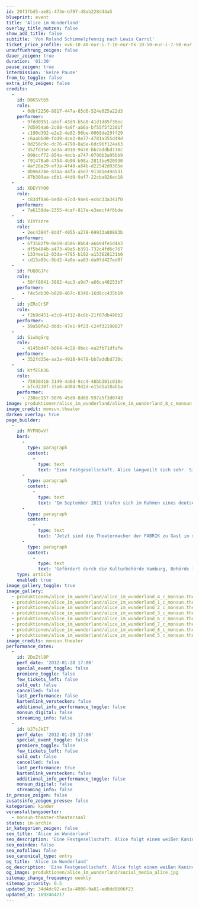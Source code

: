```yaml
---
id: 20f1fbd5-ae81-473e-b797-d8ab228d44a5
blueprint: event
title: 'Alice im Wunderland'
overlay_title_nutzen: false
show_add_title: false
subtitle: 'Von Roland Schimmelpfennig nach Lewis Carrol'
ticket_price_profile: vvk-10-40-eur-i-7-10-eur-tk-10-50-eur-i-7-50-eur
urauffuehrung_zeigen: false
dauer_zeigen: true
duration: '01:30'
pause_zeigen: true
intermission: 'keine Pause'
from_to_toggle: false
extra_info_zeigen: false
credits:
  -
    id: D8KSVtb5
    role:
      - 0dbf2250-8817-447a-85d6-524e025a22d3
    performer:
      - 9fdd0951-adef-43d9-b5a8-41d1d85f36ec
      - 7d5954a6-2c08-4a9f-ab6a-bf55f5f2381f
      - c190d392-e2e2-4e82-96be-0068de29ff29
      - c6aabbd0-fdd9-4ce2-8e77-4781a355d49d
      - 0d256c9c-dc76-4790-8a5e-6dc96f124a63
      - 352fd35e-aa3a-4918-9478-bb7addbd730c
      - 090ccf72-854a-4ecb-a747-0790b3a95bb9
      - f91478a0-4754-4b90-b98a-2813be920930
      - 4af28a29-ef3a-4f48-a84b-d22542d9305e
      - 8b96474e-87aa-44fa-a5e7-91381e49a531
      - 87b309aa-c6b1-44d0-9af7-22cba826ec18
  -
    id: XDEYYY00
    role:
      - c83df8a6-6ed8-47cd-9ae6-ec6c33a341f0
    performer:
      - 7a6158da-2355-4caf-817e-e3eecf4f6bde
  -
    id: V1VYzzre
    role:
      - 2ec4384f-8ddf-4055-a278-69933a80883b
    performer:
      - 6f3582f9-0e19-4586-8bb4-a6694fe5d4e3
      - df5b404b-a473-49a5-b391-732c4fd6c767
      - 1334ee12-03da-4795-b192-a153628131b0
      - cd15a85c-9bd2-4a0e-aa63-da0fd427ed0f
  -
    id: PUQ0GJFc
    role:
      - 58ff8041-3882-4ac3-a9d7-a66ca48253b7
    performer:
      - f4c5db30-b828-467c-8348-16d8cc435b19
  -
    id: yZRcCrSF
    role:
      - f2b9d451-e3c8-4f12-8c6b-21f07db498b2
    performer:
      - 59a50fe2-dddc-47e1-9f23-c24f32190827
  -
    id: SiwbgGrg
    role:
      - 4145bd47-b064-4c28-9bec-ea2fb71dfafe
    performer:
      - 352fd35e-aa3a-4918-9478-bb7addbd730c
  -
    id: KtfESb3G
    role:
      - 75930418-3149-4a0d-9cc9-48bb301c010c
      - bfcd238f-33a6-4d84-9d2d-e15d1a18ab1a
    performer:
      - 230ec157-5076-45d0-8d68-597a5f3d0743
image: produktionen/alice_im_wunderland/alice_im_wunderland_8_c_monsun.theater.jpg
image_credit: monsun.theater
darken_overlay: true
page_builder:
  -
    id: RYFNGwVf
    bard:
      -
        type: paragraph
        content:
          -
            type: text
            text: 'Eine Festgesellschaft. Alice langweilt sich sehr. Sie schläft im Garten ein. Plötzlich ist da ein weißes Kaninchen. Alice folgt ihm in den Kaninchenbau und fällt tief hinab in den Schacht bis zum Mittelpunkt der Erde ins Wunderland. Hier gehen die Uhren naders. Nichts ist, wie es scheint. Alice trifft die seltsamsten Gestalten, wie den verrückten Hutmacher, die Grinsekatze, den Hasen März, das unzertrennliche Paar Diedeldum und Diedeldei und löst mit Humpty Dumpty das Rätsel des „Burggoven“.'
      -
        type: paragraph
        content:
          -
            type: text
            text: 'Im September 2011 trafen sich im Rahmen eines deutsch/russischen Jugendkulturaustausch die jungen Theatermacher der Kinder- und Jugendtheaterwerkstatt der FABRIK Stiftung Hamburg mit den jungen Musikern des Rimski-Korskow-Konservatoriums und des St. Petersburger Kulturkomitees, sowie mit den jungen Sängern des staatl. Musiktheaters Zazerkalie St. Petersburg, um gemeinsam unter der Leitung der Regisseurin, Francoise Hüsges, das Theaterstück „Alice im Wunderland“ von Roland Schimmelpfennig sowohl in Hamburg als auch in St. Petersburg auf die Bühne zu bringen. Mit der Unterstützung der Kulturbehörde Hamburg und des St. Petersburger Kulturkomitee fanden die Aufführungen am 1. und 2. Oktober 2011 in der FABRIK und am 7. und 8. Oktober 2011 in dem staatl. Musiktheater Zazerkalie statt.'
      -
        type: paragraph
        content:
          -
            type: text
            text: 'Jetzt sind die Theatermacher der FABRIK zu Gast im monsun theater und laden zur Reise ins Wunderland ein. Die St. Petersburger Musiker werden vertreten durch die Pianistin, Emily Liu.'
      -
        type: paragraph
        content:
          -
            type: text
            text: 'Gefördert durch die Kulturbehörde Hamburg, Behörde für Arbeit, Soziales, Familie und Integration, St. Petersburger Kulturkomitee, Stiftung Deutsch-Russischer Jugendaustausch, Freundeskreis FABRIK e.V., staatl. Musiktheater Zazerkalie St. Petersburg, Grone Textilwerkstatt NähGut.'
    type: article
    enabled: true
image_gallery_toggle: true
image_gallery:
  - produktionen/alice_im_wunderland/alice_im_wunderland_4_c_monsun.theater.jpg
  - produktionen/alice_im_wunderland/alice_im_wunderland_1_c_monsun.theater.jpg
  - produktionen/alice_im_wunderland/alice_im_wunderland_2_c_monsun.theater.jpg
  - produktionen/alice_im_wunderland/alice_im_wunderland_3_c_monsun.theater.jpg
  - produktionen/alice_im_wunderland/alice_im_wunderland_6_c_monsun.theater.jpg
  - produktionen/alice_im_wunderland/alice_im_wunderland_7_c_monsun.theater.jpg
  - produktionen/alice_im_wunderland/alice_im_wunderland_8_c_monsun.theater.jpg
  - produktionen/alice_im_wunderland/alice_im_wunderland_5_c_monsun.theater.jpg
image_credits: monsun.theater
performance_dates:
  -
    id: 2DoZtl8P
    perf_date: '2012-01-28 17:00'
    special_event_toggle: false
    premiere_toggle: false
    few_tickets_left: false
    sold_out: false
    cancelled: false
    last_performance: false
    kartenlink_verstecken: false
    additional_info_performance_toggle: false
    monsun_digital: false
    streaming_info: false
  -
    id: UJ7sJkI7
    perf_date: '2012-01-29 17:00'
    special_event_toggle: false
    premiere_toggle: false
    few_tickets_left: false
    sold_out: false
    cancelled: false
    last_performance: true
    kartenlink_verstecken: false
    additional_info_performance_toggle: false
    monsun_digital: false
    streaming_info: false
in_presse_zeigen: false
zusatsinfo_zeigen_presse: false
kategorien: kinder
veranstaltungsoerter:
  - monsun-theater-theatersaal
status: im-archiv
in_kategorien_zeigen: false
seo_title: 'Alice im Wunderland'
seo_description: 'Eine Festgesellschaft. Alice folgt einem weißen Kaninchen in den Kaninchenbau und fällt tief hinab in den Schacht bis zum Mittelpunkt der Erde ins Wunderland.'
seo_noindex: false
seo_nofollow: false
seo_canonical_type: entry
og_title: 'Alice im Wunderland'
og_description: 'Eine Festgesellschaft. Alice folgt einem weißen Kaninchen in den Kaninchenbau und fällt tief hinab in den Schacht bis zum Mittelpunkt der Erde ins Wunderland.'
og_image: produktionen/alice_im_wunderland/social_media_alice.jpg
sitemap_change_frequency: weekly
sitemap_priority: 0.5
updated_by: 34d4dc92-ec1a-4900-9a81-ed8dd8606f23
updated_at: 1692464217
---
```

